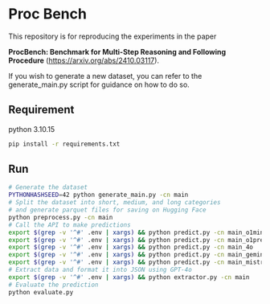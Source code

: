 # Proc Bench

This repository is for reproducing the experiments in the paper

**ProcBench: Benchmark for Multi-Step Reasoning and Following Procedure** (https://arxiv.org/abs/2410.03117).

If you wish to generate a new dataset, you can refer to the generate_main.py script for guidance on how to do so.

## Requirement

python 3.10.15

```bash
pip install -r requirements.txt
```

## Run

```bash
# Generate the dataset
PYTHONHASHSEED=42 python generate_main.py -cn main
# Split the dataset into short, medium, and long categories
# and generate parquet files for saving on Hugging Face
python preprocess.py -cn main
# Call the API to make predictions
export $(grep -v '^#' .env | xargs) && python predict.py -cn main_o1mini
export $(grep -v '^#' .env | xargs) && python predict.py -cn main_o1preview
export $(grep -v '^#' .env | xargs) && python predict.py -cn main_4o
export $(grep -v '^#' .env | xargs) && python predict.py -cn main_geminiclaude
export $(grep -v '^#' .env | xargs) && python predict.py -cn main_mistral
# Extract data and format it into JSON using GPT-4o
export $(grep -v '^#' .env | xargs) && python extractor.py -cn main
# Evaluate the prediction
python evaluate.py
```
